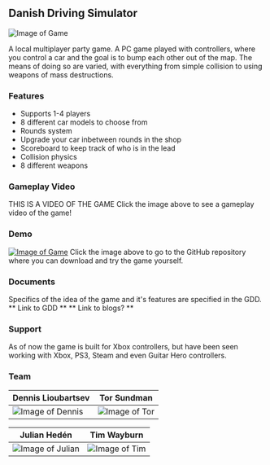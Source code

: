 ## Danish Driving Simulator
![Image of Game](https://pjheden.github.io/DDS-project/images/fireball.png)

A local multiplayer party game. A PC game played with controllers, where you control a car and the goal is to bump each other out of the map. The means of doing so are varied, with everything from simple collision to using weapons of mass destructions.

### Features
- Supports 1-4 players
- 8 different car models to choose from
- Rounds system
- Upgrade your car inbetween rounds in the shop
- Scoreboard to keep track of who is in the lead
- Collision physics
- 8 different weapons

### Gameplay Video
THIS IS A VIDEO OF THE GAME
Click the image above to see a gameplay video of the game!

### Demo
[![Image of Game](https://pjheden.github.io/DDS-project/images/menuscene.png)](https://github.com/pjheden/DDS_gitversion)
Click the image above to go to the GitHub repository where you can download and try the game yourself.

### Documents
Specifics of the idea of the game and it's features are specified in the GDD. ** Link to GDD **
** Link to blogs? **

### Support

As of now the game is built for Xbox controllers, but have been seen working with Xbox, PS3, Steam and even Guitar Hero controllers.

### Team

Dennis Lioubartsev | Tor Sundman
------------ | -------------
![Image of Dennis](https://pjheden.github.io/DDS-project/images/dennis.jpg) | ![Image of Tor](https://pjheden.github.io/DDS-project/images/tor.jpg)

Julian Hedén | Tim Wayburn
------------ | -------------
![Image of Julian](https://pjheden.github.io/DDS-project/images/julian.jpg) | ![Image of Tim](https://pjheden.github.io/DDS-project/images/tim.jpg)

